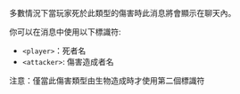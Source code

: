 多數情況下當玩家死於此類型的傷害時此消息將會顯示在聊天內。

你可以在消息中使用以下標識符:

- `<player>`：死者名
- `<attacker>`: 傷害造成者名

注意：僅當此傷害類型由生物造成時才使用第二個標識符
